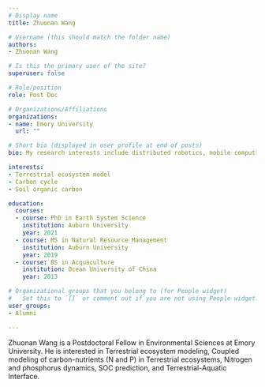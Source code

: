 ```yaml
---
# Display name
title: Zhuonan Wang

# Username (this should match the folder name)
authors:
- Zhuonan Wang

# Is this the primary user of the site?
superuser: false

# Role/position
role: Post Doc

# Organizations/Affiliations
organizations:
- name: Emory University
  url: ""

# Short bio (displayed in user profile at end of posts)
bio: My research interests include distributed robotics, mobile computing and programmable matter.

interests:
- Terrestrial ecosystem model
- Carbon cycle
- Soil organic carbon

education:
  courses:
  - course: PhD in Earth System Science
    institution: Auburn University
    year: 2021
  - course: MS in Natural Resource Management
    institution: Auburn University
    year: 2019
  - course: BS in Acquaculture
    institution: Ocean University of China
    year: 2013

# Organizational groups that you belong to (for People widget)
#   Set this to `[]` or comment out if you are not using People widget.
user_groups:
- Alumni

---
```


Zhuonan Wang is a Postdoctoral Fellow in Environmental Sciences at Emory University. 
He is interested in Terrestrial ecosystem modeling, Coupled modeling of carbon-nutrients (N and P) in Terrestrial ecosystems, Nitrogen and phosphorus dynamics, SOC prediction, and Terrestrial-Aquatic Interface.   
